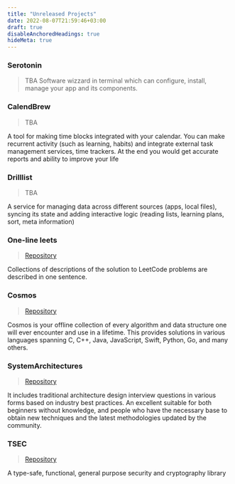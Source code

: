 ```yaml
---
title: "Unreleased Projects"
date: 2022-08-07T21:59:46+03:00
draft: true
disableAnchoredHeadings: true
hideMeta: true
---
```


### Serotonin
> TBA
> Software wizzard in terminal which can configure, install, manage your app and its components.

### CalendBrew

> TBA
> 

A tool for making time blocks integrated with your calendar. You can make recurrent activity (such as learning, habits) and integrate external task management services, time trackers. At the end you would get accurate reports and ability to improve your life

### Drilllist

> TBA
> 

A service for managing data across different sources (apps, local files), syncing its state and adding interactive logic (reading lists, learning plans, sort, meta information)

### One-line leets

> [Repository](https://github.com/Jacke/one_line_leet)
> 

Collections of descriptions of the solution to LeetCode problems are described in one sentence.

### Cosmos

> [Repository](https://github.com/Jacke/cosmos)
> 

Cosmos is your offline collection of every algorithm and data structure one will ever encounter and use in a lifetime. This provides solutions in various languages spanning C, C++, Java, JavaScript, Swift, Python, Go, and many others.

### SystemArchitectures

> [Repository](https://github.com/Jacke/system-design-architectures)
> 

It includes traditional architecture design interview questions in various forms based on industry best practices. An excellent suitable for both beginners without knowledge, and people who have the necessary base to obtain new techniques and the latest methodologies updated by the community.

### TSEC

> [Repository](https://github.com/Spread0x/tsec)
> 

A type-safe, functional, general purpose security and cryptography library

